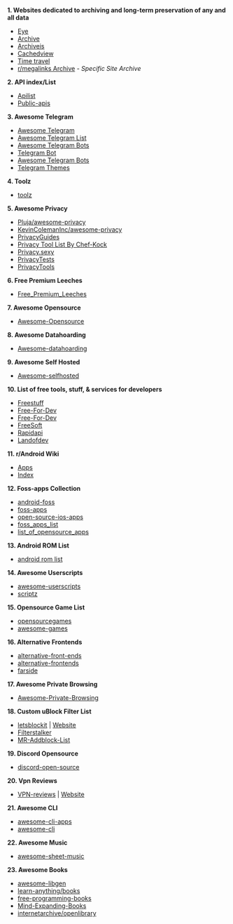 **1. Websites dedicated to archiving and long-term preservation of any and all data**
* [Eye](https://the-eye.eu/)
* [Archive](https://archive.org/)
* [Archiveis](https://archive.is/)
* [Cachedview](http://cachedview.com/)
* [Time travel](http://timetravel.mementoweb.org/)
* [r/megalinks Archive](https://megadb.tweakly.net/) - *Specific Site Archive*

**2. API index/List**
* [Apilist](https://apilist.fun/)
* [Public-apis](https://github.com/public-apis/public-apis)

**3. Awesome Telegram**
* [Awesome Telegram](https://github.com/ebertti/awesome-telegram)
* [Awesome Telegram List](https://github.com/lorien/awesome-telegram-lists)
* [Awesome Telegram Bots](https://github.com/DenisIzmaylov/awesome-telegram-bots)
* [Telegram Bot](https://awesomeopensource.com/projects/telegram-bot)
* [Awesome Telegram Bots](https://github.com/telegram-bot-sdk/awesome-telegram-bots) 
* [Telegram Themes](https://github.com/DanySpin97/TelegramThemes)

**4. Toolz**
* [toolz](https://github.com/d3ward/toolz)

**5. Awesome Privacy**
* [Pluja/awesome-privacy](https://github.com/pluja/awesome-privacy)
* [KevinColemanInc/awesome-privacy](https://github.com/KevinColemanInc/awesome-privacy)
* [PrivacyGuides](https://www.privacyguides.org/)
* [Privacy Tool List By Chef-Kock](https://chef-koch.bearblog.dev/privacy-tools-list-by-chef-koch/)
* [Privacy.sexy](https://privacy.sexy/)
* [PrivacyTests](http://PrivacyTests.org)
* [PrivacyTools](https://www.privacytools.io/)

**6. Free Premium Leeches**
* [Free_Premium_Leeches](https://filehostlist.miraheze.org/wiki/Free_Premium_Leeches)

**7. Awesome Opensource**
* [Awesome-Opensource](https://awesomeopensource.com/)

**8. Awesome Datahoarding**
* [Awesome-datahoarding](https://github.com/simon987/awesome-datahoarding)

**9. Awesome Self Hosted**
* [Awesome-selfhosted](https://github.com/awesome-selfhosted/awesome-selfhosted)

**10. List of free tools, stuff, & services for developers**
* [Freestuff](https://freestuff.dev/)
* [Free-For-Dev](https://free-for.dev/#/)
* [Free-For-Dev](https://github.com/jixserver/free-for-dev)
* [FreeSoft](https://freesoft.dev/)
* [Rapidapi](https://rapidapi.com/hub)
* [Landofdev](https://landof.dev/)

**11. r/Android Wiki**
* [Apps](https://reddit.com/r/Android/w/apps)
* [Index](https://reddit.com/r/Android/w/index)

**12. Foss-apps Collection**
* [android-foss](https://github.com/offa/android-foss)
* [foss-apps](https://github.com/albertomosconi/foss-apps)
* [open-source-ios-apps](https://github.com/dkhamsing/open-source-ios-apps)
* [foss_apps_list](https://gitlab.com/divested-mobile/foss_apps_list)
* [list_of_opensource_apps](https://reddit.com/r/androidapps/comments/jhtvn4/a_list_of_open_source_applications/)

**13. Android ROM List**
* [android rom list](https://github.com/musabcel/android_rom_list)

**14. Awesome Userscripts**
* [awesome-userscripts](https://github.com/bvolpato/awesome-userscripts)
* [scriptz](https://github.com/d3ward/scriptz)

**15. Opensource Game List**
* [opensourcegames](https://trilarion.github.io/opensourcegames)
* [awesome-games](https://github.com/michelpereira/awesome-games)

**16. Alternative Frontends**
* [alternative-front-ends](https://github.com/mendel5/alternative-front-ends)
* [alternative-frontends](https://github.com/digitalblossom/alternative-frontends)
* [farside](https://farside.link/)

**17. Awesome Private Browsing**
* [Awesome-Private-Browsing](https://github.com/onsitejs/Awesome-Private-Browsing)

**18. Custom uBlock Filter List**
* [letsblockit](https://github.com/xvello/letsblockit) | [Website](https://letsblock.it/)
* [Filterstalker](https://rentry.org/filterstalker)
* [MR-Addblock-List](https://rentry.co/MR-Extensions-Script#adblocker)

**19. Discord Opensource**
* [discord-open-source](https://github.com/discord/discord-open-source)

**20. Vpn Reviews**
* [VPN-reviews](https://github.com/techlore/VPN-reviews) | [Website](https://techlore.tech/index)

**21. Awesome CLI**
* [awesome-cli-apps](https://github.com/agarrharr/awesome-cli-apps)
* [awesome-cli](https://github.com/Kikobeats/awesome-cli)

**22. Awesome Music**
* [awesome-sheet-music](https://github.com/ad-si/awesome-sheet-music)

**23. Awesome Books**
* [awesome-libgen](https://github.com/freereadorg/awesome-libgen)
* [learn-anything/books](https://github.com/learn-anything/books)
* [free-programming-books](https://github.com/EbookFoundation/free-programming-books)
* [Mind-Expanding-Books](https://github.com/hackerkid/Mind-Expanding-Books)
* [internetarchive/openlibrary](https://github.com/internetarchive/openlibrary)
